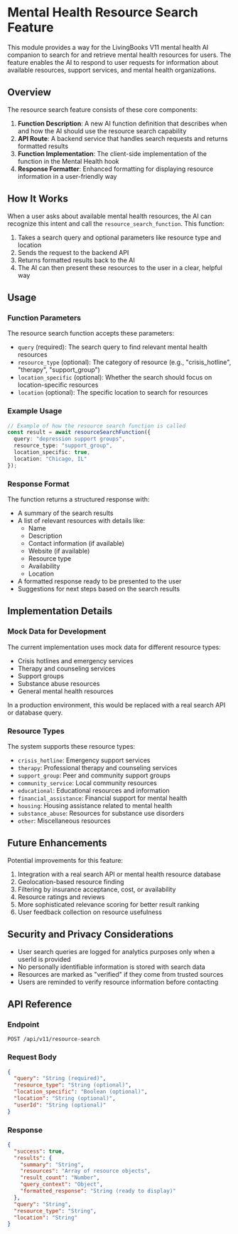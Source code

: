 # Mental Health Resource Search Feature

This module provides a way for the LivingBooks V11 mental health AI companion to search for and retrieve mental health resources for users. The feature enables the AI to respond to user requests for information about available resources, support services, and mental health organizations.

## Overview

The resource search feature consists of these core components:

1. **Function Description**: A new AI function definition that describes when and how the AI should use the resource search capability
2. **API Route**: A backend service that handles search requests and returns formatted results
3. **Function Implementation**: The client-side implementation of the function in the Mental Health hook
4. **Response Formatter**: Enhanced formatting for displaying resource information in a user-friendly way

## How It Works

When a user asks about available mental health resources, the AI can recognize this intent and call the `resource_search_function`. This function:

1. Takes a search query and optional parameters like resource type and location
2. Sends the request to the backend API
3. Returns formatted results back to the AI
4. The AI can then present these resources to the user in a clear, helpful way

## Usage

### Function Parameters

The resource search function accepts these parameters:

- `query` (required): The search query to find relevant mental health resources
- `resource_type` (optional): The category of resource (e.g., "crisis_hotline", "therapy", "support_group")
- `location_specific` (optional): Whether the search should focus on location-specific resources
- `location` (optional): The specific location to search for resources

### Example Usage

```typescript
// Example of how the resource search function is called
const result = await resourceSearchFunction({
  query: "depression support groups",
  resource_type: "support_group",
  location_specific: true,
  location: "Chicago, IL"
});
```

### Response Format

The function returns a structured response with:

- A summary of the search results
- A list of relevant resources with details like:
  - Name
  - Description
  - Contact information (if available)
  - Website (if available)
  - Resource type
  - Availability
  - Location
- A formatted response ready to be presented to the user
- Suggestions for next steps based on the search results

## Implementation Details

### Mock Data for Development

The current implementation uses mock data for different resource types:
- Crisis hotlines and emergency services
- Therapy and counseling services
- Support groups
- Substance abuse resources
- General mental health resources

In a production environment, this would be replaced with a real search API or database query.

### Resource Types

The system supports these resource types:
- `crisis_hotline`: Emergency support services
- `therapy`: Professional therapy and counseling services
- `support_group`: Peer and community support groups
- `community_service`: Local community resources
- `educational`: Educational resources and information
- `financial_assistance`: Financial support for mental health
- `housing`: Housing assistance related to mental health
- `substance_abuse`: Resources for substance use disorders
- `other`: Miscellaneous resources

## Future Enhancements

Potential improvements for this feature:

1. Integration with a real search API or mental health resource database
2. Geolocation-based resource finding
3. Filtering by insurance acceptance, cost, or availability
4. Resource ratings and reviews
5. More sophisticated relevance scoring for better result ranking
6. User feedback collection on resource usefulness

## Security and Privacy Considerations

- User search queries are logged for analytics purposes only when a userId is provided
- No personally identifiable information is stored with search data
- Resources are marked as "verified" if they come from trusted sources
- Users are reminded to verify resource information before contacting

## API Reference

### Endpoint

```
POST /api/v11/resource-search
```

### Request Body

```json
{
  "query": "String (required)",
  "resource_type": "String (optional)",
  "location_specific": "Boolean (optional)",
  "location": "String (optional)",
  "userId": "String (optional)"
}
```

### Response

```json
{
  "success": true,
  "results": {
    "summary": "String",
    "resources": "Array of resource objects",
    "result_count": "Number",
    "query_context": "Object",
    "formatted_response": "String (ready to display)"
  },
  "query": "String",
  "resource_type": "String",
  "location": "String"
}
```